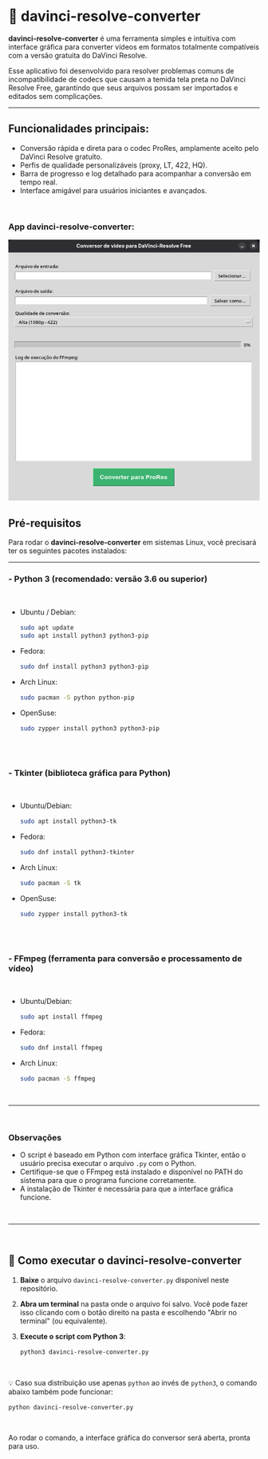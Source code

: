 # 🔄 davinci-resolve-converter

**davinci-resolve-converter** é uma ferramenta simples e intuitiva com interface gráfica para converter vídeos em formatos totalmente compatíveis com a versão gratuita do DaVinci Resolve.

Esse aplicativo foi desenvolvido para resolver problemas comuns de incompatibilidade de codecs que causam a temida tela preta no DaVinci Resolve Free, garantindo que seus arquivos possam ser importados e editados sem complicações.

---

## Funcionalidades principais:

- Conversão rápida e direta para o codec ProRes, amplamente aceito pelo DaVinci Resolve gratuito.
- Perfis de qualidade personalizáveis (proxy, LT, 422, HQ).
- Barra de progresso e log detalhado para acompanhar a conversão em tempo real.
- Interface amigável para usuários iniciantes e avançados.

</br>

### App davinci-resolve-converter:  
![App davinci-resolve-converter](img/converter-app.png)  

## Pré-requisitos


Para rodar o **davinci-resolve-converter** em sistemas Linux, você precisará ter os seguintes pacotes instalados:

---

### - **Python 3** (recomendado: versão 3.6 ou superior)

</br>

  - Ubuntu / Debian:
    ```bash
    sudo apt update
    sudo apt install python3 python3-pip

  - Fedora:
    ```bash
    sudo dnf install python3 python3-pip

  - Arch Linux:
    ```bash
    sudo pacman -S python python-pip

  - OpenSuse:
    ```bash
    sudo zypper install python3 python3-pip

</br>
</br>
    

### - **Tkinter** (biblioteca gráfica para Python)  

</br>

  - Ubuntu/Debian:  
    ```bash
    sudo apt install python3-tk
    ```  
  - Fedora:  
    ```bash
    sudo dnf install python3-tkinter
    ```  
  - Arch Linux:  
    ```bash
    sudo pacman -S tk
    ```

  - OpenSuse:  
    ```bash
    sudo zypper install python3-tk
    ```  


</br>
</br>

### - **FFmpeg** (ferramenta para conversão e processamento de vídeo)

</br>

  - Ubuntu/Debian:  
    ```bash
    sudo apt install ffmpeg
    ```  
  - Fedora:  
    ```bash
    sudo dnf install ffmpeg
    ```  
  - Arch Linux:  
    ```bash
    sudo pacman -S ffmpeg
    ```

</br>

---

</br>

### Observações

- O script é baseado em Python com interface gráfica Tkinter, então o usuário precisa executar o arquivo `.py` com o Python.  
- Certifique-se que o FFmpeg está instalado e disponível no PATH do sistema para que o programa funcione corretamente.  
- A instalação de Tkinter é necessária para que a interface gráfica funcione.

</br>

---

</br>

## 🔧 Como executar o davinci-resolve-converter

1. **Baixe** o arquivo `davinci-resolve-converter.py` disponível neste repositório.

2. **Abra um terminal** na pasta onde o arquivo foi salvo. Você pode fazer isso clicando com o botão direito na pasta e escolhendo "Abrir no terminal" (ou equivalente).

3. **Execute o script com Python 3**:

   ```bash
   python3 davinci-resolve-converter.py

</br>

💡 Caso sua distribuição use apenas `python` ao invés de `python3`, o comando abaixo também pode funcionar:
  
```bash
python davinci-resolve-converter.py
```
</br>

Ao rodar o comando, a interface gráfica do conversor será aberta, pronta para uso.

